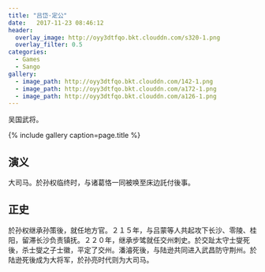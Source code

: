 ```yaml
---
title: "吕岱·定公"
date:   2017-11-23 08:46:12
header:
  overlay_image: http://oyy3dtfqo.bkt.clouddn.com/s320-1.png
  overlay_filter: 0.5
categories:
  - Games
  - Sango
gallery:
  - image_path: http://oyy3dtfqo.bkt.clouddn.com/142-1.png
  - image_path: http://oyy3dtfqo.bkt.clouddn.com/a172-1.png
  - image_path: http://oyy3dtfqo.bkt.clouddn.com/a126-1.png
---
```


吴国武将。

{% include gallery caption=page.title %}

## 演义

大司马。於孙权临终时，与诸葛恪一同被唤至床边託付後事。

## 正史

於孙权继承孙策後，就任地方官。２１５年，与吕蒙等人共起攻下长沙、零陵、桂阳，留滞长沙负责镇抚。２２０年，继承步骘就任交州刺史。於交趾太守士燮死後，杀士燮之子士徽，平定了交州。潘濬死後，与陆逊共同进入武昌防守荆州。於陆逊死後成为大将军，於孙亮时代则为大司马。
